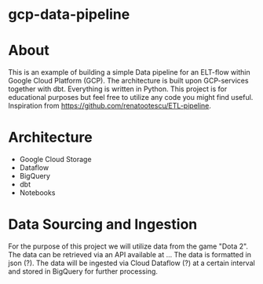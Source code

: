 # gcp-data-pipeline

# About
This is an example of building a simple Data pipeline for an ELT-flow within Google Cloud Platform (GCP). The architecture is built upon GCP-services together with dbt. Everything is written in Python. This project is for educational purposes but feel free to utilize any code you might find useful. Inspiration from https://github.com/renatootescu/ETL-pipeline.

# Architecture
- Google Cloud Storage
- Dataflow
- BigQuery
- dbt
- Notebooks

# Data Sourcing and Ingestion
For the purpose of this project we will utilize data from the game "Dota 2". The data can be retrieved via an API available at ...
The data is formatted in json (?).
The data will be ingested via Cloud Dataflow (?) at a certain interval and stored in BigQuery for further processing.
